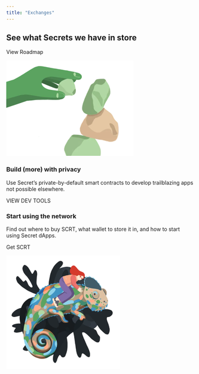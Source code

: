 ```yaml
---
title: "Exchanges"
---
```


<!-- Tools -->
<column class="spacer-s bg-black-gradient">

<block>

<card-grid-v2 header="Exchanges" title="Exchanges" collection="exchanges" :isPaginated="false"></card-grid-v2>

</block>

</column>









<column number="2" number-m="1" number-s="1" weight="left" class="ecosystem-pages ecosystem-pages__roadmap">

<block>

## See what Secrets we have in store

</block>

<block class="ecosystem-pages ecosystem-pages__action">

<btn class="text-center no-arrow" url="/ecosystem/ecosystem-roadmap">View Roadmap</btn>

</block>

</column>









<column class="ecosystem-pages ecosystem-pages__two-columns" number="2" number-s="1" weight="right">

<block class="ecosystem-pages__two-columns__img">

![](../img/illustration-hand-stone.png)

</block>

<block>

### Build (more) with privacy

Use Secret’s private-by-default smart contracts to develop trailblazing apps not possible elsewhere.

<btn class="text-center no-arrow" url="/">VIEW DEV TOOLS</btn>

</block>

</column>









<column class="ecosystem-pages ecosystem-pages__two-columns" number="2" number-s="1" weight="left">

<block>

### Start using the network

Find out where to buy SCRT, what wallet to store it in, and how to start using Secret dApps. 

<btn class="text-center no-arrow" url="/">Get SCRT</btn>

</block>

<block class="ecosystem-pages__two-columns__img">

![](../img/illustration-riding-scrt.png)

</block>

</column>